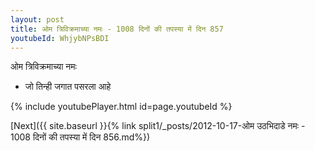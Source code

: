 ```yaml
---
layout: post
title: ओम त्रिविक्रमाच्या नमः - 1008 दिनों की तपस्या में दिन 857
youtubeId: WhjybNPsBDI
---
```

 
 
 ओम त्रिविक्रमाच्या नमः  
 
 -  जो तिन्ही जगात पसरला आहे 
 
  
 
  
 
 
 
 
 
 


{% include youtubePlayer.html id=page.youtubeId %}
 
[Next]({{ site.baseurl }}{% link  split1/_posts/2012-10-17-ओम उठभिदाडे नमः - 1008 दिनों की तपस्या में दिन 856.md%})
 
